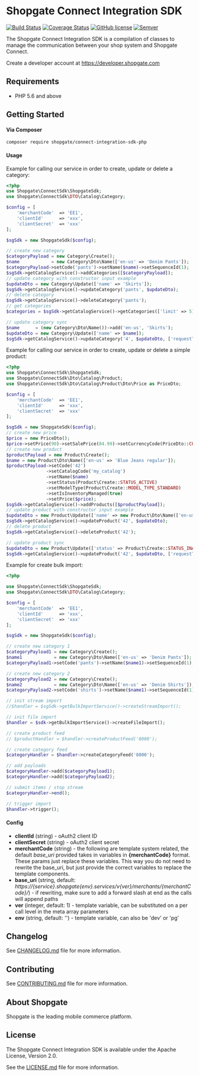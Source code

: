 # Shopgate Connect Integration SDK

[![Build Status](https://travis-ci.org/shopgate/connect-integration-sdk-php.svg?branch=master)](https://travis-ci.org/shopgate/connect-integration-sdk-php)
[![Coverage Status](https://coveralls.io/repos/github/shopgate/connect-integration-sdk-php/badge.svg?branch=master)](https://coveralls.io/github/shopgate/connect-integration-sdk-php?branch=master)
[![GitHub license](http://dmlc.github.io/img/apache2.svg)](LICENSE.md)
[![Semver](http://img.shields.io/SemVer/2.0.0.png?color=blue)](http://semver.org/spec/v2.0.0.html)

The Shopgate Connect Integration SDK is a compilation of classes to manage the communication between your shop system and Shopgate Connect.

Create a developer account at https://developer.shopgate.com

## Requirements
* PHP 5.6 and above

## Getting Started
#### Via Composer
```composer require shopgate/connect-integration-sdk-php```


#### Usage
Example for calling our service in order to create, update or delete a category:
```php
<?php
use Shopgate\ConnectSdk\ShopgateSdk;
use Shopgate\ConnectSdk\DTO\Catalog\Category;

$config = [
    'merchantCode'  => 'EE1',
    'clientId'      => 'xxx',
    'clientSecret'  => 'xxx'
];

$sgSdk = new ShopgateSdk($config);

// create new category
$categoryPayload = new Category\Create();
$name            = new Category\Dto\Name(['en-us' => 'Denim Pants']);
$categoryPayload->setCode('pants')->setName($name)->setSequenceId(1);
$sgSdk->getCatalogService()->addCategories([$categoryPayload]);
// update category with constructor input example
$updateDto = new Category\Update(['name' => 'Skirts']);
$sgSdk->getCatalogService()->updateCategory('pants', $updateDto);
// delete category
$sgSdk->getCatalogService()->deleteCategory('pants');
// get categories
$categories = $sgSdk->getCatalogService()->getCategories(['limit' => 5]);

// update category sync
$name      = (new Category\Dto\Name())->add('en-us', 'Skirts');
$updateDto = new Category\Update(['name' => $name]);
$sgSdk->getCatalogService()->updateCategory('4', $updateDto, ['requestType' => 'direct']);
```

Example for calling our service in order to create, update or delete a simple product:
```php
<?php
use Shopgate\ConnectSdk\ShopgateSdk;
use Shopgate\ConnectSdk\Dto\Catalog\Product;
use Shopgate\ConnectSdk\Dto\Catalog\Product\Dto\Price as PriceDto;

$config = [
    'merchantCode'  => 'EE1',
    'clientId'      => 'xxx',
    'clientSecret'  => 'xxx'
];

$sgSdk = new ShopgateSdk($config);
// create new price
$price = new PriceDto();
$price->setPrice(90)->setSalePrice(84.99)->setCurrencyCode(PriceDto::CURRENCY_CODE_EUR);
// create new product
$productPayload = new Product\Create();
$name = new Product\Dto\Name(['en-us' => 'Blue Jeans regular']);
$productPayload->setCode('42')
               ->setCatalogCode('my_catalog')
               ->setName($name)
               ->setStatus(Product\Create::STATUS_ACTIVE)
               ->setModelType(Product\Create::MODEL_TYPE_STANDARD)
               ->setIsInventoryManaged(true)
               ->setPrice($price);
$sgSdk->getCatalogService()->addProducts([$productPayload]);
// update product with constructor input example
$updateDto = new Product\Update(['name' => new Product\Dto\Name(['en-us' => 'Blue Jeans regular'])]);
$sgSdk->getCatalogService()->updateProduct('42', $updateDto);
// delete product
$sgSdk->getCatalogService()->deleteProduct('42');

// update product sync
$updateDto = new Product\Update(['status' => Product\Create::STATUS_INACTIVE]);
$sgSdk->getCatalogService()->updateProduct('42', $updateDto, ['requestType' => 'direct']);
```
Example for create bulk import:

```php
<?php

use Shopgate\ConnectSdk\ShopgateSdk;
use Shopgate\ConnectSdk\DTO\Catalog\Category;

$config = [
    'merchantCode'  => 'EE1',
    'clientId'      => 'xxx',
    'clientSecret'  => 'xxx'
];

$sgSdk = new ShopgateSdk($config);

// create new category 1
$categoryPayload1 = new Category\Create();
$name1            = new Category\Dto\Name(['en-us' => 'Denim Pants']);
$categoryPayload1->setCode('pants')->setName($name1)->setSequenceId(1);

// create new category 2
$categoryPayload2 = new Category\Create();
$name2            = new Category\Dto\Name(['en-us' => 'Denim Shirts']);
$categoryPayload2->setCode('shirts')->setName($name1)->setSequenceId(1);

// init stream import
//$handler = $sgSdk->getBulkImportService()->createStreamImport();

// init file import
$handler = $sdk->getBulkImportService()->createFileImport();

// create product feed
// $productHandler = $handler->createProductFeed('8000');

// create category feed
$categoryHandler = $handler->createCategoryFeed('8000');

// add payloads
$categoryHandler->add($categoryPayload1);
$categoryHandler->add($categoryPayload2);

// submit items / stop stream
$categoryHandler->end();

// trigger import
$handler->trigger();
```

#### Config

* __clientId__ (string) - oAuth2 client ID
* __clientSecret__ (string) - oAuth2 client secret
* __merchantCode__ (string) - the following are template system related, the default _base_uri_ provided takes in variables in __{merchantCode}__ format. These params just replace these variables. This way you do not need to rewrite the base_uri, but just provide the correct variables to replace the template components.
* __base_uri__ (string, default: _https://{service}.shopgate{env}.services/v{ver}/merchants/{merchantCode}/_) - if rewriting, make sure to add a forward slash at end as the calls will append paths
* __ver__ (integer, default: 1) - template variable, can be substituted on a per call level in the meta array parameters
* __env__ (string, default: '') - template variable, can also be 'dev' or 'pg'

## Changelog

See [CHANGELOG.md](CHANGELOG.md) file for more information.

## Contributing

See [CONTRIBUTING.md](docs/CONTRIBUTING.md) file for more information.

## About Shopgate

Shopgate is the leading mobile commerce platform.

## License

The Shopgate Connect Integration SDK is available under the Apache License, Version 2.0.

See the [LICENSE.md](LICENSE.md) file for more information.

[Guzzle]:http://docs.guzzlephp.org/en/stable/request-options.html
